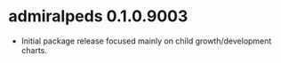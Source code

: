 # admiralpeds 0.1.0.9003

- Initial package release focused mainly on child growth/development charts.

